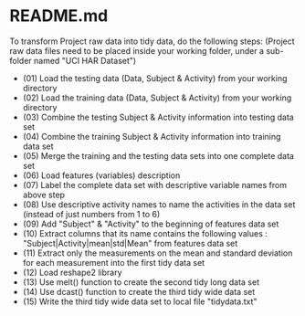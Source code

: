 # README.md

To transform Project raw data into tidy data, do the following steps:
(Project raw data files need to be placed inside your working folder, under a sub-folder named "UCI HAR Dataset")

* (01) Load the testing data (Data, Subject & Activity) from your working directory
* (02) Load the training data (Data, Subject & Activity) from your working directory
* (03) Combine the testing Subject & Activity information into testing data set
* (04) Combine the training Subject & Activity information into training data set
* (05) Merge the training and the testing data sets into one complete data set
* (06) Load features (variables) description
* (07) Label the complete data set with descriptive variable names from above step
* (08) Use descriptive activity names to name the activities in the data set (instead of just numbers from 1 to 6)
* (09) Add "Subject" & "Activity" to the beginning of features data set
* (10) Extract columns that its name contains the following values : "Subject|Activity|mean|std|Mean" from features data set
* (11) Extract only the measurements on the mean and standard deviation for each measurement into the first tidy data set
* (12) Load reshape2 library
* (13) Use melt() function to create the second tidy long data set
* (14) Use dcast() function to create the third tidy wide data set
* (15) Write the third tidy wide data set to local file "tidydata.txt"



